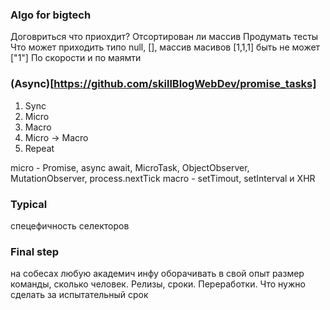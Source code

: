 ### Algo for bigtech

Договриться что приохдит?
Отсортирован ли массив
Продумать тесты
Что может приходить типо null, [], массив масивов
	[1,1,1] быть не может
	["1"]
По скорости и по маямти

### (Async)[https://github.com/skillBlogWebDev/promise_tasks]

1. Sync
2. Micro
3. Macro
35. Micro -> Macro
4. Repeat

micro - Promise, async await, MicroTask, ObjectObserver, MutationObserver, process.nextTick
macro - setTimout, setInterval и XHR

### Typical 

спецефичность селекторов

### Final step

на собесах любую академич инфу оборачивать в свой опыт
размер команды, сколько человек. Релизы, сроки. Переработки. Что нужно сделать за испытательный срок
